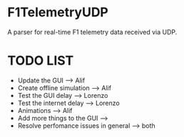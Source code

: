 # F1TelemetryUDP
A parser for real-time F1 telemetry data received via UDP.

# TODO LIST

- Update the GUI --> Alif
- Create offline simulation --> Alif
- Test the GUI delay --> Lorenzo
- Test the internet delay --> Lorenzo
- Animations --> Alif
- Add more things to the GUI -->
- Resolve perfomance issues in general --> both
